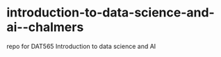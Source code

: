 # introduction-to-data-science-and-ai--chalmers
repo for DAT565 Introduction to data science and AI
